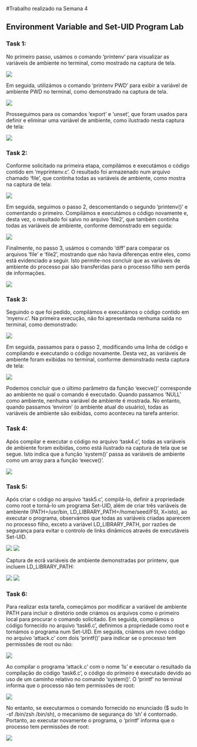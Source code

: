 #Trabalho realizado na Semana 4

## Environment Variable and Set-UID Program Lab

### Task 1:

No primeiro passo, usámos o comando ‘printenv’ para visualizar as variáveis de ambiente no terminal, como mostrado na captura de tela.

<img src="/images/image.png">

Em seguida, utilizámos o comando ‘printenv PWD’ para exibir a variável de ambiente PWD no terminal, como demonstrado na captura de tela.

<img src="/images/image2.png">

Prosseguimos para os comandos ‘export’ e ‘unset’, que foram usados para definir e eliminar uma variável de ambiente, como ilustrado nesta captura de tela:

<img src="/images/image3.png">

### Task 2:

Conforme solicitado na primeira etapa, compilámos e executámos o código contido em ‘myprintenv.c’. O resultado foi armazenado num arquivo chamado ‘file’, que continha todas as variáveis de ambiente, como mostra na captura de tela:

<img src="/images/image4.png">

Em seguida, seguimos o passo 2, descomentando o segundo ‘printenv()’ e comentando o primeiro. Compilámos e executámos o código novamente e, desta vez, o resultado foi salvo no arquivo ‘file2’, que também continha todas as variáveis de ambiente, conforme demonstrado em seguida:

<img src="/images/image5.png">

Finalmente, no passo 3, usámos o comando ‘diff’ para comparar os arquivos ‘file’ e ‘file2’, mostrando que não havia diferenças entre eles, como está evidenciado a seguir. Isto permite-nos concluir que as variáveis de ambiente do processo pai são transferidas para o processo filho sem perda de informações.

<img src="/images/image6.png">

### Task 3:

Seguindo o que foi pedido, compilámos e executámos o código contido em ‘myenv.c’. Na primeira execução, não foi apresentada nenhuma saída no terminal, como demonstrado:

<img src="/images/image14.png">

Em seguida, passamos para o passo 2, modificando uma linha de código e compilando e executando o código novamente. Desta vez, as variáveis de ambiente foram exibidas no terminal, conforme demonstrado nesta captura de tela:

<img src="/images/image7.png">

Podemos concluir que o último parâmetro da função ‘execve()’ corresponde ao ambiente no qual o comando é executado. Quando passamos ‘NULL’ como ambiente, nenhuma variável de ambiente é mostrada. No entanto, quando passamos ‘environ’ (o ambiente atual do usuário), todas as variáveis de ambiente são exibidas, como aconteceu na tarefa anterior.

### Task 4:

Após compilar e executar o código no arquivo ‘task4.c’, todas as variáveis de ambiente foram exibidas, como está ilustrado na captura de tela que se segue. Isto indica que a função ‘system()’ passa as variáveis de ambiente como um array para a função ‘execve()’.

<img src="/images/image8.png">

### Task 5:

Após criar o código no arquivo ‘task5.c’, compilá-lo, definir a propriedade como root e torná-lo um programa Set-UID, além de criar três variáveis de ambiente (PATH=/usr/bin, LD_LIBRARY_PATH=/home/seed/FSI, X=isto), ao executar o programa, observámos que todas as variáveis criadas aparecem no processo filho, exceto a variável LD_LIBRARY_PATH, por razões de segurança para evitar o controlo de links dinâmicos através de executáveis Set-UID.

<img src="/images/image9.png">
<img src="/images/image10.png">


Captura de ecrã variáveis de ambiente demonstradas por printenv, que incluem LD_LIBRARY_PATH:

<img src="/images/image11.png">
<img src="/images/image12.png">

### Task 6:

Para realizar esta tarefa, começámos por modificar a variável de ambiente PATH para incluir o diretório onde criámos os arquivos como o primeiro local para procurar o comando solicitado. Em seguida, compilámos o código fornecido no arquivo ‘task6.c’, definimos a propriedade como root e tornámos o programa num Set-UID. Em seguida, criámos um novo código no arquivo ‘attack.c’ com dois ‘printf()’ para indicar se o processo tem permissões de root ou não:

<img src="/images/image15.png">

Ao compilar o programa ‘attack.c’ com o nome ‘ls’ e executar o resultado da compilação do código ‘task6.c’, o código do primeiro é executado devido ao uso de um caminho relativo no comando ‘system()’. O ‘printf’ no terminal informa que o processo não tem permissões de root:

<img src="/images/image17.png">

No entanto, se executarmos o comando fornecido no enunciado ($ sudo ln -sf /bin/zsh /bin/sh), o mecanismo de segurança do ‘sh’ é contornado. Portanto, ao executar novamente o programa, o ‘printf’ informa que o processo tem permissões de root:

<img src="/images/image16.png">
